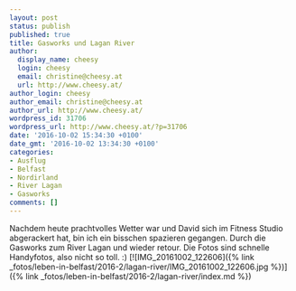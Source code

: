 ```yaml
---
layout: post
status: publish
published: true
title: Gasworks und Lagan River
author:
  display_name: cheesy
  login: cheesy
  email: christine@cheesy.at
  url: http://www.cheesy.at/
author_login: cheesy
author_email: christine@cheesy.at
author_url: http://www.cheesy.at/
wordpress_id: 31706
wordpress_url: http://www.cheesy.at/?p=31706
date: '2016-10-02 15:34:30 +0100'
date_gmt: '2016-10-02 13:34:30 +0100'
categories:
- Ausflug
- Belfast
- Nordirland
- River Lagan
- Gasworks
comments: []
---
```

Nachdem heute prachtvolles Wetter war und David sich im Fitness Studio abgerackert hat, bin ich ein bisschen spazieren gegangen. Durch die Gasworks zum River Lagan und wieder retour. Die Fotos sind schnelle Handyfotos, also nicht so toll. :)
[![IMG_20161002_122606]({% link _fotos/leben-in-belfast/2016-2/lagan-river/IMG_20161002_122606.jpg %})]({% link _fotos/leben-in-belfast/2016-2/lagan-river/index.md %})
